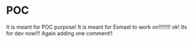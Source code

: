# POC
It is meant for POC purpose!
It is meant for Esmael to work on!!!!!!!!
ok!
Its for dev now!!!
Again adding one comment!!
